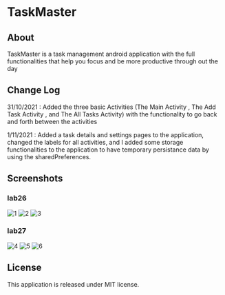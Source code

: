 # TaskMaster

## About

TaskMaster is a task management android application with the full functionalities that help you focus and be more productive through out the day

## Change Log

31/10/2021 : Added the three basic Activities (The Main Activity , The Add Task Activity , and The All Tasks Activity) with the functionality to go back and forth between the activities

1/11/2021 : Added a task details and settings pages to the application, changed the labels for all activities, and I added some storage functionalities to the application to have temporary persistance data by using the sharedPreferences.

## Screenshots

### lab26

![1](./screenshots/1.png)
![2](./screenshots/2.png)
![3](./screenshots/3.png)

### lab27

![4](./screenshots/4.png)
![5](./screenshots/5.png)
![6](./screenshots/6.png)

## License

This application is released under MIT license.
